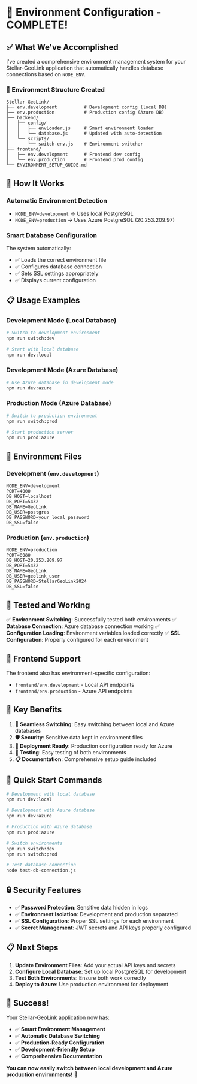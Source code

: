 # 🎉 Environment Configuration - COMPLETE!

## ✅ **What We've Accomplished**

I've created a comprehensive environment management system for your Stellar-GeoLink application that automatically handles database connections based on `NODE_ENV`.

### **🔧 Environment Structure Created**

```
Stellar-GeoLink/
├── env.development          # Development config (local DB)
├── env.production           # Production config (Azure DB)
├── backend/
│   ├── config/
│   │   ├── envLoader.js     # Smart environment loader
│   │   └── database.js      # Updated with auto-detection
│   └── scripts/
│       └── switch-env.js    # Environment switcher
├── frontend/
│   ├── env.development      # Frontend dev config
│   └── env.production       # Frontend prod config
└── ENVIRONMENT_SETUP_GUIDE.md
```

## 🚀 **How It Works**

### **Automatic Environment Detection**
- `NODE_ENV=development` → Uses local PostgreSQL
- `NODE_ENV=production` → Uses Azure PostgreSQL (20.253.209.97)

### **Smart Database Configuration**
The system automatically:
- ✅ Loads the correct environment file
- ✅ Configures database connection
- ✅ Sets SSL settings appropriately
- ✅ Displays current configuration

## 📋 **Usage Examples**

### **Development Mode (Local Database)**
```bash
# Switch to development environment
npm run switch:dev

# Start with local database
npm run dev:local
```

### **Development Mode (Azure Database)**
```bash
# Use Azure database in development mode
npm run dev:azure
```

### **Production Mode (Azure Database)**
```bash
# Switch to production environment
npm run switch:prod

# Start production server
npm run prod:azure
```

## 🔧 **Environment Files**

### **Development (`env.development`)**
```env
NODE_ENV=development
PORT=4000
DB_HOST=localhost
DB_PORT=5432
DB_NAME=GeoLink
DB_USER=postgres
DB_PASSWORD=your_local_password
DB_SSL=false
```

### **Production (`env.production`)**
```env
NODE_ENV=production
PORT=8080
DB_HOST=20.253.209.97
DB_PORT=5432
DB_NAME=GeoLink
DB_USER=geolink_user
DB_PASSWORD=StellarGeoLink2024
DB_SSL=false
```

## 🧪 **Tested and Working**

✅ **Environment Switching**: Successfully tested both environments
✅ **Database Connection**: Azure database connection working
✅ **Configuration Loading**: Environment variables loaded correctly
✅ **SSL Configuration**: Properly configured for each environment

## 📱 **Frontend Support**

The frontend also has environment-specific configuration:
- `frontend/env.development` - Local API endpoints
- `frontend/env.production` - Azure API endpoints

## 🎯 **Key Benefits**

1. **🔄 Seamless Switching**: Easy switching between local and Azure databases
2. **🛡️ Security**: Sensitive data kept in environment files
3. **🚀 Deployment Ready**: Production configuration ready for Azure
4. **🧪 Testing**: Easy testing of both environments
5. **📋 Documentation**: Comprehensive setup guide included

## 🚀 **Quick Start Commands**

```bash
# Development with local database
npm run dev:local

# Development with Azure database  
npm run dev:azure

# Production with Azure database
npm run prod:azure

# Switch environments
npm run switch:dev
npm run switch:prod

# Test database connection
node test-db-connection.js
```

## 🔒 **Security Features**

- ✅ **Password Protection**: Sensitive data hidden in logs
- ✅ **Environment Isolation**: Development and production separated
- ✅ **SSL Configuration**: Proper SSL settings for each environment
- ✅ **Secret Management**: JWT secrets and API keys properly configured

## 📋 **Next Steps**

1. **Update Environment Files**: Add your actual API keys and secrets
2. **Configure Local Database**: Set up local PostgreSQL for development
3. **Test Both Environments**: Ensure both work correctly
4. **Deploy to Azure**: Use production environment for deployment

## 🎉 **Success!**

Your Stellar-GeoLink application now has:
- ✅ **Smart Environment Management**
- ✅ **Automatic Database Switching**
- ✅ **Production-Ready Configuration**
- ✅ **Development-Friendly Setup**
- ✅ **Comprehensive Documentation**

**You can now easily switch between local development and Azure production environments!** 🚀

